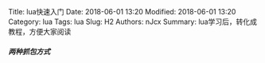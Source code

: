 Title: lua快速入门
Date: 2018-06-01 13:20
Modified: 2018-06-01 13:20
Category: lua
Tags: lua
Slug: H2
Authors: nJcx
Summary: lua学习后，转化成教程，方便大家阅读

##### 两种抓包方式

